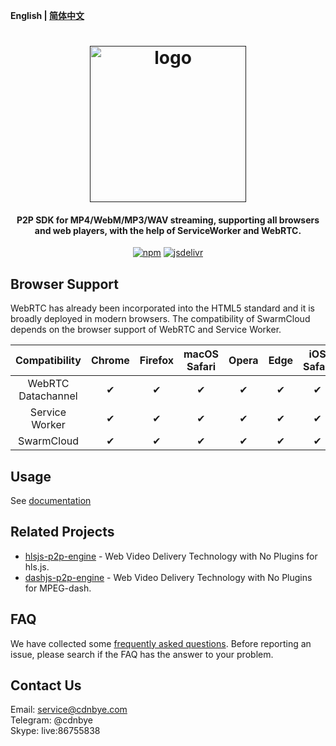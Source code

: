 **English | [简体中文](Readme_zh.md)**

<h1 align="center"><a href="" target="_blank" rel="noopener noreferrer"><img width="250" src="https://www.cdnbye.com/logo.png" alt="logo"></a></h1>
<h4 align="center">P2P SDK for MP4/WebM/MP3/WAV streaming, supporting all browsers and web players, with the help of ServiceWorker and WebRTC.</h4>
<p align="center">
  <a href="https://www.npmjs.com/package/swarmcloud-media"><img src="https://img.shields.io/npm/v/swarmcloud-media.svg?style=flat" alt="npm"></a>
  <a href="https://www.jsdelivr.com/package/npm/swarmcloud-media"><img src="https://data.jsdelivr.com/v1/package/npm/swarmcloud-media/badge" alt="jsdelivr"></a>
</p>

## Browser Support
WebRTC has already been incorporated into the HTML5 standard and it is broadly deployed in modern browsers. The compatibility of SwarmCloud depends on the browser support of WebRTC and Service Worker.

Compatibility|Chrome | Firefox | macOS Safari | Opera | Edge | iOS Safari | IE |
:-: | :-: | :-: | :-: | :-: | :-:| :-:| :-:
WebRTC Datachannel | ✔ | ✔  | ✔  |  ✔ | ✔ | ✔  |  ❌ |
Service Worker     | ✔ | ✔  | ✔  | ✔  | ✔ | ✔  |  ❌ |
SwarmCloud         | ✔ | ✔  | ✔  |  ✔ | ✔ |  ✔ |  ❌ |

## Usage
See [documentation](https://swarmcloud.net/en/views/media/usage.html)

## Related Projects
- [hlsjs-p2p-engine](https://github.com/cdnbye/hlsjs-p2p-engine) - Web Video Delivery Technology with No Plugins for hls.js.
- [dashjs-p2p-engine](https://github.com/cdnbye/dashjs-p2p-engine) - Web Video Delivery Technology with No Plugins for MPEG-dash.

## FAQ
We have collected some [frequently asked questions](https://www.hdtvcloud.com/en/views/FAQ.html). Before reporting an issue, please search if the FAQ has the answer to your problem.

## Contact Us
Email: service@cdnbye.com
<br>
Telegram: @cdnbye
<br>
Skype: live:86755838


